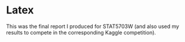 # Latex
This was the final report I produced for STAT5703W (and also used my results to compete in the corresponding Kaggle competition).
